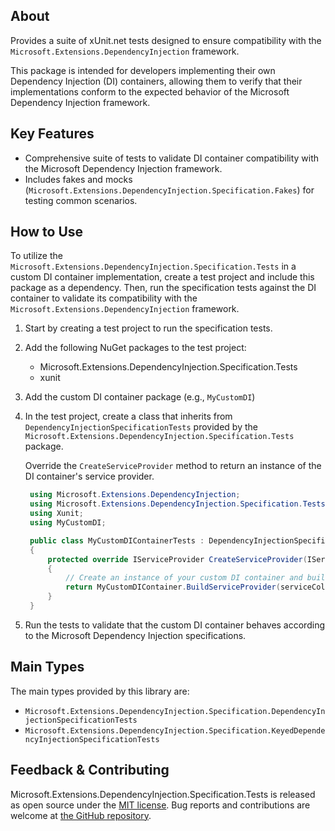 ## About

Provides a suite of xUnit.net tests designed to ensure compatibility with the `Microsoft.Extensions.DependencyInjection` framework.

This package is intended for developers implementing their own Dependency Injection (DI) containers, allowing them to verify that their implementations conform to the expected behavior of the Microsoft Dependency Injection framework.

## Key Features

<!-- The key features of this package -->

* Comprehensive suite of tests to validate DI container compatibility with the Microsoft Dependency Injection framework.
* Includes fakes and mocks (`Microsoft.Extensions.DependencyInjection.Specification.Fakes`) for testing common scenarios.

## How to Use

<!-- A compelling example on how to use this package with code, as well as any specific guidelines for when to use the package -->

To utilize the `Microsoft.Extensions.DependencyInjection.Specification.Tests` in a custom DI container implementation, create a test project and include this package as a dependency.
Then, run the specification tests against the DI container to validate its compatibility with the `Microsoft.Extensions.DependencyInjection` framework.

1. Start by creating a test project to run the specification tests.
2. Add the following NuGet packages to the test project:

    * Microsoft.Extensions.DependencyInjection.Specification.Tests
    * xunit

3. Add the custom DI container package (e.g., `MyCustomDI`)
4. In the test project, create a class that inherits from `DependencyInjectionSpecificationTests` provided by the `Microsoft.Extensions.DependencyInjection.Specification.Tests` package.

   Override the `CreateServiceProvider` method to return an instance of the DI container's service provider.

   ```csharp
    using Microsoft.Extensions.DependencyInjection;
    using Microsoft.Extensions.DependencyInjection.Specification.Tests;
    using Xunit;
    using MyCustomDI;

    public class MyCustomDIContainerTests : DependencyInjectionSpecificationTests
    {
        protected override IServiceProvider CreateServiceProvider(IServiceCollection serviceCollection)
        {
            // Create an instance of your custom DI container and build the service provider
            return MyCustomDIContainer.BuildServiceProvider(serviceCollection);
        }
    }
    ```

5. Run the tests to validate that the custom DI container behaves according to the Microsoft Dependency Injection specifications.

## Main Types

<!-- The main types provided in this library -->

The main types provided by this library are:

* `Microsoft.Extensions.DependencyInjection.Specification.DependencyInjectionSpecificationTests`
* `Microsoft.Extensions.DependencyInjection.Specification.KeyedDependencyInjectionSpecificationTests`

<!-- ## Additional Documentation -->

<!-- Links to further documentation. Remove conceptual documentation if not available for the library. -->

## Feedback & Contributing

<!-- How to provide feedback on this package and contribute to it -->

Microsoft.Extensions.DependencyInjection.Specification.Tests is released as open source under the [MIT license](https://licenses.nuget.org/MIT).
Bug reports and contributions are welcome at [the GitHub repository](https://github.com/dotnet/runtime).

